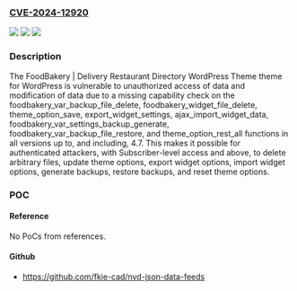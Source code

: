 ### [CVE-2024-12920](https://cve.mitre.org/cgi-bin/cvename.cgi?name=CVE-2024-12920)
![](https://img.shields.io/static/v1?label=Product&message=FoodBakery%20%7C%20Delivery%20Restaurant%20Directory%20WordPress%20Theme&color=blue)
![](https://img.shields.io/static/v1?label=Version&message=*%3C%3D%204.7%20&color=brighgreen)
![](https://img.shields.io/static/v1?label=Vulnerability&message=CWE-862%20Missing%20Authorization&color=brighgreen)

### Description

The FoodBakery | Delivery Restaurant Directory WordPress Theme theme for WordPress is vulnerable to unauthorized access of data and modification of data due to a missing capability check on the foodbakery_var_backup_file_delete, foodbakery_widget_file_delete, theme_option_save, export_widget_settings, ajax_import_widget_data, foodbakery_var_settings_backup_generate, foodbakery_var_backup_file_restore, and theme_option_rest_all functions in all versions up to, and including, 4.7. This makes it possible for authenticated attackers, with Subscriber-level access and above, to delete arbitrary files, update theme options, export widget options, import widget options, generate backups, restore backups, and reset theme options.

### POC

#### Reference
No PoCs from references.

#### Github
- https://github.com/fkie-cad/nvd-json-data-feeds

